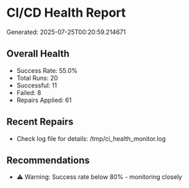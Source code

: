 # CI/CD Health Report

Generated: 2025-07-25T00:20:59.214671

## Overall Health
- Success Rate: 55.0%
- Total Runs: 20
- Successful: 11
- Failed: 8
- Repairs Applied: 61

## Recent Repairs
- Check log file for details: /tmp/ci_health_monitor.log

## Recommendations
- ⚠️ Warning: Success rate below 80% - monitoring closely
